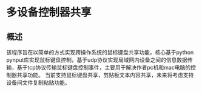 # 多设备控制器共享

## 概述
该程序旨在以简单的方式实现跨操作系统的鼠标键盘共享功能，核心基于python pynput库实现鼠标键盘控制，基于udp协议实现局域网内设备之间的信息数据传输，基于tcp协议传输鼠标键盘控制事件，主要用于解决作者pc机和mac电脑的控制器共享功能。
当前支持鼠标键盘共享，剪贴板文本内容共享，未来将考虑支持设备间文件复制粘贴功能。
